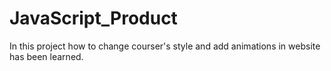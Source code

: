 # JavaScript_Product
In this project how to change courser's style and add animations in website has been learned.
